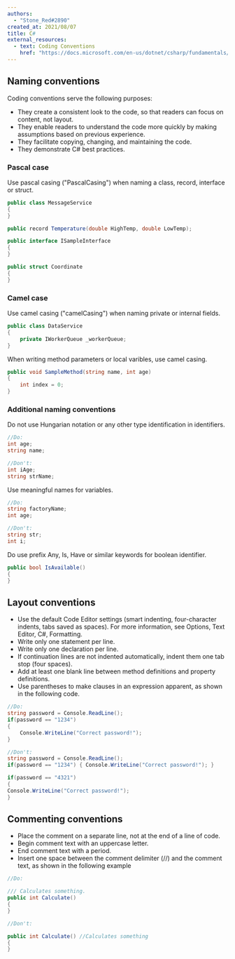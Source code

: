 ```yaml
---
authors:
  - "Stone_Red#2890"
created_at: 2021/08/07
title: C#
external_resources:
  - text: Coding Conventions
    href: "https://docs.microsoft.com/en-us/dotnet/csharp/fundamentals/coding-style/coding-conventions"
---
```


## Naming conventions

Coding conventions serve the following purposes:

- They create a consistent look to the code, so that readers can focus on content, not layout.
- They enable readers to understand the code more quickly by making assumptions based on previous experience.
- They facilitate copying, changing, and maintaining the code.
- They demonstrate C# best practices.

### Pascal case

Use pascal casing ("PascalCasing") when naming a class, record, interface or struct.

```cs
public class MessageService
{
}
```

```cs
public record Temperature(double HighTemp, double LowTemp);
```

```cs
public interface ISampleInterface
{
}
```

```cs
public struct Coordinate
{
}
```

### Camel case

Use camel casing ("camelCasing") when naming private or internal fields.

```cs
public class DataService
{
    private IWorkerQueue _workerQueue;
}
```

When writing method parameters or local varibles, use camel casing.

```cs
public void SampleMethod(string name, int age)
{
    int index = 0;
}
```

### Additional naming conventions

Do not use Hungarian notation or any other type identification in identifiers.

```cs
//Do:
int age;
string name;

//Don't:
int iAge;
string strName;
```

Use meaningful names for variables.

```cs
//Do:
string factoryName;
int age;

//Don't:
string str;
int i;
```

Do use prefix Any, Is, Have or similar keywords for boolean identifier.

```cs
public bool IsAvailable()
{
}
```

## Layout conventions

- Use the default Code Editor settings (smart indenting, four-character indents, tabs saved as spaces). For more information, see Options, Text Editor, C#, Formatting.
- Write only one statement per line.
- Write only one declaration per line.
- If continuation lines are not indented automatically, indent them one tab stop (four spaces).
- Add at least one blank line between method definitions and property definitions.
- Use parentheses to make clauses in an expression apparent, as shown in the following code.

```cs
//Do:
string password = Console.ReadLine();
if(password == "1234")
{
    Console.WriteLine("Correct password!");
}

//Don't:
string password = Console.ReadLine();
if(password == "1234") { Console.WriteLine("Correct password!"); }

if(password == "4321") 
{ 
Console.WriteLine("Correct password!"); 
}
```

## Commenting conventions

- Place the comment on a separate line, not at the end of a line of code.
- Begin comment text with an uppercase letter.
- End comment text with a period.
- Insert one space between the comment delimiter (//) and the comment text, as shown in the following example

```cs
//Do:

/// Calculates something.
public int Calculate()
{
}

//Don't:

public int Calculate() //Calculates something
{
}
```

